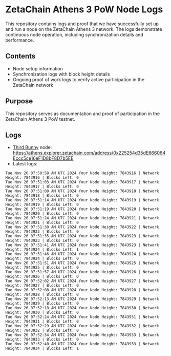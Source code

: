 # ZetaChain Athens 3 PoW Node Logs
This repository contains logs and proof that we have successfully set up and run a node on the ZetaChain Athens 3 network. The logs demonstrate continuous node operation, including synchronization details and performance.

## Contents
- Node setup information
- Synchronization logs with block height details
- Ongoing proof of work logs to verify active participation in the ZetaChain network

## Purpose
This repository serves as documentation and proof of participation in the ZetaChain Athens 3 PoW testnet.

## Logs

- [Third Bunny](https://thirdbunny.xyz/) node: https://athens.explorer.zetachain.com/address/0x225254d35dE666064Eccc5ce16eF1D8bF8D7b5EE
- Latest logs:
```
Tue Nov 26 07:50:58 AM UTC 2024 Your Node Height: 7843916 | Network Height: 7843916 | Blocks Left: 0
Tue Nov 26 07:51:03 AM UTC 2024 Your Node Height: 7843917 | Network Height: 7843917 | Blocks Left: 0
Tue Nov 26 07:51:08 AM UTC 2024 Your Node Height: 7843918 | Network Height: 7843918 | Blocks Left: 0
Tue Nov 26 07:51:14 AM UTC 2024 Your Node Height: 7843919 | Network Height: 7843919 | Blocks Left: 0
Tue Nov 26 07:51:19 AM UTC 2024 Your Node Height: 7843920 | Network Height: 7843920 | Blocks Left: 0
Tue Nov 26 07:51:24 AM UTC 2024 Your Node Height: 7843921 | Network Height: 7843921 | Blocks Left: 0
Tue Nov 26 07:51:30 AM UTC 2024 Your Node Height: 7843922 | Network Height: 7843922 | Blocks Left: 0
Tue Nov 26 07:51:35 AM UTC 2024 Your Node Height: 7843923 | Network Height: 7843923 | Blocks Left: 0
Tue Nov 26 07:51:41 AM UTC 2024 Your Node Height: 7843923 | Network Height: 7843924 | Blocks Left: 1
Tue Nov 26 07:51:46 AM UTC 2024 Your Node Height: 7843924 | Network Height: 7843924 | Blocks Left: 0
Tue Nov 26 07:51:51 AM UTC 2024 Your Node Height: 7843925 | Network Height: 7843925 | Blocks Left: 0
Tue Nov 26 07:51:57 AM UTC 2024 Your Node Height: 7843926 | Network Height: 7843926 | Blocks Left: 0
Tue Nov 26 07:52:02 AM UTC 2024 Your Node Height: 7843927 | Network Height: 7843927 | Blocks Left: 0
Tue Nov 26 07:52:08 AM UTC 2024 Your Node Height: 7843928 | Network Height: 7843928 | Blocks Left: 0
Tue Nov 26 07:52:13 AM UTC 2024 Your Node Height: 7843929 | Network Height: 7843929 | Blocks Left: 0
Tue Nov 26 07:52:18 AM UTC 2024 Your Node Height: 7843930 | Network Height: 7843930 | Blocks Left: 0
Tue Nov 26 07:52:24 AM UTC 2024 Your Node Height: 7843931 | Network Height: 7843931 | Blocks Left: 0
Tue Nov 26 07:52:29 AM UTC 2024 Your Node Height: 7843932 | Network Height: 7843932 | Blocks Left: 0
Tue Nov 26 07:52:34 AM UTC 2024 Your Node Height: 7843933 | Network Height: 7843933 | Blocks Left: 0
Tue Nov 26 07:52:40 AM UTC 2024 Your Node Height: 7843933 | Network Height: 7843934 | Blocks Left: 1
```
